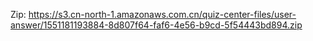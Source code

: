 Zip: https://s3.cn-north-1.amazonaws.com.cn/quiz-center-files/user-answer/1551181193884-8d807f64-faf6-4e56-b9cd-5f54443bd894.zip
